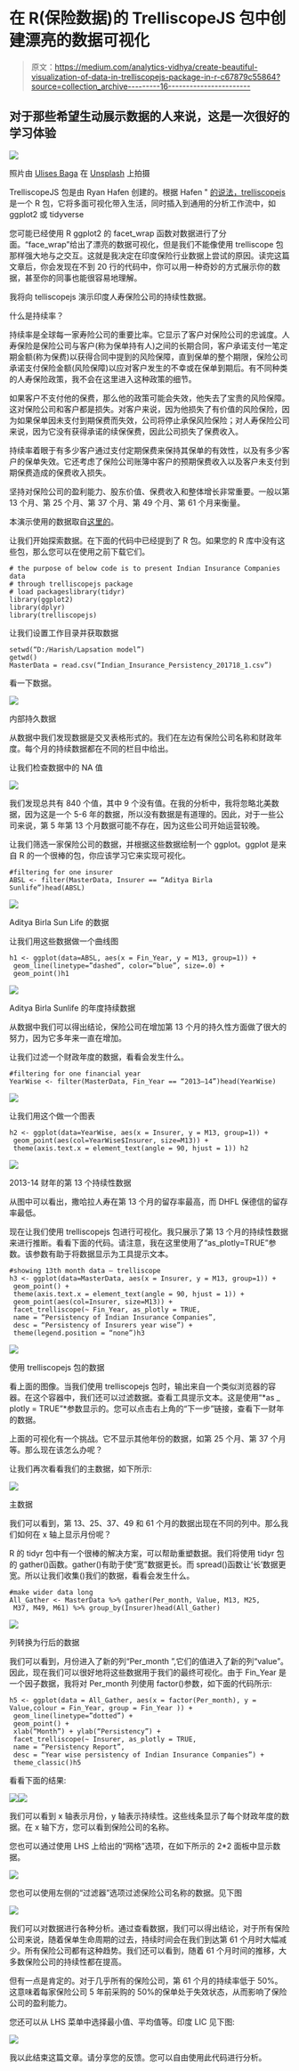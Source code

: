 # 在 R(保险数据)的 TrelliscopeJS 包中创建漂亮的数据可视化

> 原文：<https://medium.com/analytics-vidhya/create-beautiful-visualization-of-data-in-trelliscopejs-package-in-r-c67879c55864?source=collection_archive---------16----------------------->

## 对于那些希望生动展示数据的人来说，这是一次很好的学习体验

![](img/c46c184d0a967681d74cc6729ec628fb.png)

照片由 [Ulises Baga](https://unsplash.com/@ulisesbaga?utm_source=medium&utm_medium=referral) 在 [Unsplash](https://unsplash.com?utm_source=medium&utm_medium=referral) 上拍摄

TrelliscopeJS 包是由 Ryan Hafen 创建的。根据 Hafen " [的说法，trelliscopejs](https://hafen.github.io/trelliscopejs) 是一个 R 包，它将多面可视化带入生活，同时插入到通用的分析工作流中，如 ggplot2 或 tidyverse

您可能已经使用 R ggplot2 的 facet_wrap 函数对数据进行了分面。“face_wrap”给出了漂亮的数据可视化，但是我们不能像使用 trelliscope 包那样强大地与之交互。这就是我决定在印度保险行业数据上尝试的原因。读完这篇文章后，你会发现在不到 20 行的代码中，你可以用一种奇妙的方式展示你的数据，甚至你的同事也能很容易地理解。

我将向 telliscopejs 演示印度人寿保险公司的持续性数据。

什么是持续率？

持续率是全球每一家寿险公司的重要比率。它显示了客户对保险公司的忠诚度。人寿保险是保险公司与客户(称为保单持有人)之间的长期合同，客户承诺支付一笔定期金额(称为保费)以获得合同中提到的风险保障，直到保单的整个期限，保险公司承诺支付保险金额(风险保障)以应对客户发生的不幸或在保单到期后。有不同种类的人寿保险政策，我不会在这里进入这种政策的细节。

如果客户不支付他的保费，那么他的政策可能会失效，他失去了宝贵的风险保障。这对保险公司和客户都是损失。对客户来说，因为他损失了有价值的风险保险，因为如果保单因未支付到期保费而失效，公司将停止承保风险保险；对人寿保险公司来说，因为它没有获得承诺的续保保费，因此公司损失了保费收入。

持续率着眼于有多少客户通过支付定期保费来保持其保单的有效性，以及有多少客户的保单失效。它还考虑了保险公司账簿中客户的预期保费收入以及客户未支付到期保费造成的保费收入损失。

坚持对保险公司的盈利能力、股东价值、保费收入和整体增长非常重要。一般以第 13 个月、第 25 个月、第 37 个月、第 49 个月、第 61 个月来衡量。

本演示使用的数据取自[这里的](https://www.irdai.gov.in/ADMINCMS/cms/frmGeneral_Layout.aspx?page=PageNo3729&flag=1)。

让我们开始探索数据。在下面的代码中已经提到了 R 包。如果您的 R 库中没有这些包，那么您可以在使用之前下载它们。

```
# the purpose of below code is to present Indian Insurance Companies data
# through trelliscopejs package
# load packageslibrary(tidyr)
library(ggplot2)
library(dplyr) 
library(trelliscopejs)
```

让我们设置工作目录并获取数据

```
setwd(“D:/Harish/Lapsation model”)
getwd()
MasterData = read.csv(“Indian_Insurance_Persistency_201718_1.csv”)
```

看一下数据。

![](img/1fc4d7908a31a9b8300ed8db8cd24d4d.png)

内部持久数据

从数据中我们发现数据是交叉表格形式的。我们在左边有保险公司名称和财政年度。每个月的持续数据都在不同的栏目中给出。

让我们检查数据中的 NA 值

![](img/650014870da7e41a0b92c69dea1d7ab8.png)

我们发现总共有 840 个值，其中 9 个没有值。在我的分析中，我将忽略北美数据，因为这是一个 5-6 年的数据，所以没有数据是有道理的。因此，对于一些公司来说，第 5 年第 13 个月数据可能不存在，因为这些公司开始运营较晚。

让我们筛选一家保险公司的数据，并根据这些数据绘制一个 ggplot。ggplot 是来自 R 的一个很棒的包，你应该学习它来实现可视化。

```
#filtering for one insurer
ABSL <- filter(MasterData, Insurer == “Aditya Birla Sunlife”)head(ABSL)
```

![](img/4e96a572ccb424312245e193962c5c6c.png)

Aditya Birla Sun Life 的数据

让我们用这些数据做一个曲线图

```
h1 <- ggplot(data=ABSL, aes(x = Fin_Year, y = M13, group=1)) + 
 geom_line(linetype=”dashed”, color=”blue”, size=.0) +
 geom_point()h1
```

![](img/54f2e6d477ff015447e7d2167d642270.png)

Aditya Birla Sunlife 的年度持续数据

从数据中我们可以得出结论，保险公司在增加第 13 个月的持久性方面做了很大的努力，因为它多年来一直在增加。

让我们过滤一个财政年度的数据，看看会发生什么。

```
#filtering for one financial year
YearWise <- filter(MasterData, Fin_Year == “2013–14”)head(YearWise)
```

![](img/331efd2a61cadcf92ce5fb032dc1f00f.png)

让我们用这个做一个图表

```
h2 <- ggplot(data=YearWise, aes(x = Insurer, y = M13, group=1)) + 
 geom_point(aes(col=YearWise$Insurer, size=M13)) +
 theme(axis.text.x = element_text(angle = 90, hjust = 1)) h2
```

![](img/9ffb00c3b5ff6b6e3a9b2626db328916.png)

2013-14 财年的第 13 个持续性数据

从图中可以看出，撒哈拉人寿在第 13 个月的留存率最高，而 DHFL 保德信的留存率最低。

现在让我们使用 trelliscopejs 包进行可视化。我只展示了第 13 个月的持续性数据来进行推断。看看下面的代码。请注意，我在这里使用了“as_plotly=TRUE”参数。该参数有助于将数据显示为工具提示文本。

```
#showing 13th month data — trelliscope
h3 <- ggplot(data=MasterData, aes(x = Insurer, y = M13, group=1)) + 
 geom_point() +
 theme(axis.text.x = element_text(angle = 90, hjust = 1)) +
 geom_point(aes(col=Insurer, size=M13)) +
 facet_trelliscope(~ Fin_Year, as_plotly = TRUE,
 name = “Persistency of Indian Insurance Companies”,
 desc = “Persistency of Insurers year wise”) +
 theme(legend.position = “none”)h3
```

![](img/84ac65b24089c94636b8f67ebe796c08.png)

使用 trelliscopejs 包的数据

看上面的图像。当我们使用 trelliscopejs 包时，输出来自一个类似浏览器的容器。在这个容器中，我们还可以过滤数据。查看工具提示文本。这是使用“*as _ plotly = TRUE”*参数显示的。您可以点击右上角的“下一步”链接，查看下一财年的数据。

上面的可视化有一个挑战。它不显示其他年份的数据，如第 25 个月、第 37 个月等。那么现在该怎么办呢？

让我们再次看看我们的主数据，如下所示:

![](img/1fc4d7908a31a9b8300ed8db8cd24d4d.png)

主数据

我们可以看到，第 13、25、37、49 和 61 个月的数据出现在不同的列中。那么我们如何在 x 轴上显示月份呢？

R 的 tidyr 包中有一个很棒的解决方案，可以帮助重塑数据。我们将使用 tidyr 包的 gather()函数。gather()有助于使“宽”数据更长。而 spread()函数让‘长’数据更宽。所以让我们收集()我们的数据，看看会发生什么。

```
#make wider data long
All_Gather <- MasterData %>% gather(Per_month, Value, M13, M25,
 M37, M49, M61) %>% group_by(Insurer)head(All_Gather)
```

![](img/16587ece458001e28ac54e330a6091bd.png)

列转换为行后的数据

我们可以看到，月份进入了新的列“Per_month ”,它们的值进入了新的列“value”。因此，现在我们可以很好地将这些数据用于我们的最终可视化。由于 Fin_Year 是一个因子数据，我将对 Per_month 列使用 factor()参数，如下面的代码所示:

```
h5 <- ggplot(data = All_Gather, aes(x = factor(Per_month), y = Value,colour = Fin_Year, group = Fin_Year )) +
 geom_line(linetype=”dotted”) +
 geom_point() +
 xlab(“Month”) + ylab(“Persistency”) +
 facet_trelliscope(~ Insurer, as_plotly = TRUE,
 name = “Persistency Report”,
 desc = “Year wise persistency of Indian Insurance Companies”) +
 theme_classic()h5
```

看看下面的结果:

![](img/89281238271b7cda0b2951b04cf7a98e.png)![](img/f039811816c79a23aec925b8c7141b81.png)

我们可以看到 x 轴表示月份，y 轴表示持续性。这些线条显示了每个财政年度的数据。在 x 轴下方，您可以看到保险公司的名称。

您也可以通过使用 LHS 上给出的“网格”选项，在如下所示的 2*2 面板中显示数据。

![](img/dccc456ed3247f98dc11c47836a70b84.png)

您也可以使用左侧的“过滤器”选项过滤保险公司名称的数据。见下图

![](img/dfc5f41fca36e9dd1151be72b564f0d3.png)

我们可以对数据进行各种分析。通过查看数据，我们可以得出结论，对于所有保险公司来说，随着保单生命周期的过去，持续时间会在我们到达第 61 个月时大幅减少。所有保险公司都有这种趋势。我们还可以看到，随着 61 个月时间的推移，大多数保险公司的持续性都在提高。

但有一点是肯定的。对于几乎所有的保险公司，第 61 个月的持续率低于 50%。这意味着每家保险公司 5 年前采购的 50%的保单处于失效状态，从而影响了保险公司的盈利能力。

您还可以从 LHS 菜单中选择最小值、平均值等。印度 LIC 见下图:

![](img/30c22756d3472b1610e08f6ae4c49b6c.png)

我以此结束这篇文章。请分享您的反馈。您可以自由使用此代码进行分析。